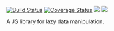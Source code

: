 [![Build Status](https://travis-ci.org/jmcriffey/lax.svg?branch=master)](https://travis-ci.org/jmcriffey/lax)
[![Coverage Status](https://coveralls.io/repos/jmcriffey/lax/badge.svg?branch=master)](https://coveralls.io/r/jmcriffey/lax?branch=master)
![](https://reposs.herokuapp.com/?path=jmcriffey/lax)
![](https://img.shields.io/npm/dm/localeval.svg)

A JS library for lazy data manipulation.
